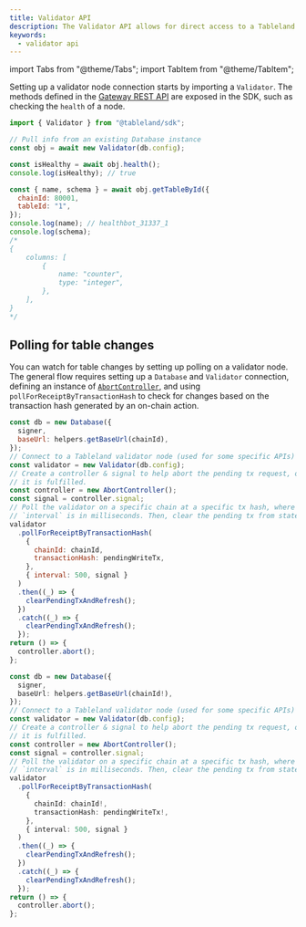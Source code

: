 ```yaml
---
title: Validator API
description: The Validator API allows for direct access to a Tableland Validator node. This does not involve any on-chain actions and directly connects to a validator node.
keywords:
  - validator api
---
```


import Tabs from "@theme/Tabs";
import TabItem from "@theme/TabItem";

Setting up a validator node connection starts by importing a `Validator`. The methods defined in the [Gateway REST API](/gateway-api/endpoints) are exposed in the SDK, such as checking the `health` of a node.

```js
import { Validator } from "@tableland/sdk";

// Pull info from an existing Database instance
const obj = await new Validator(db.config);

const isHealthy = await obj.health();
console.log(isHealthy); // true

const { name, schema } = await obj.getTableById({
  chainId: 80001,
  tableId: "1",
});
console.log(name); // healthbot_31337_1
console.log(schema);
/*
{
	columns: [
		{
			name: "counter",
			type: "integer",
		},
	],
}
*/
```

## Polling for table changes

You can watch for table changes by setting up polling on a validator node. The general flow requires setting up a `Database` and `Validator` connection, defining an instance of [`AbortController`](https://developer.mozilla.org/en-US/docs/Web/API/AbortController), and using `pollForReceiptByTransactionHash` to check for changes based on the transaction hash generated by an on-chain action.

<Tabs groupId="sdk">
<TabItem value="js" label="JavaScript" default>

```js
const db = new Database({
  signer,
  baseUrl: helpers.getBaseUrl(chainId),
});
// Connect to a Tableland validator node (used for some specific APIs)
const validator = new Validator(db.config);
// Create a controller & signal to help abort the pending tx request, once
// it is fulfilled.
const controller = new AbortController();
const signal = controller.signal;
// Poll the validator on a specific chain at a specific tx hash, where the
// `interval` is in milliseconds. Then, clear the pending tx from state.
validator
  .pollForReceiptByTransactionHash(
    {
      chainId: chainId,
      transactionHash: pendingWriteTx,
    },
    { interval: 500, signal }
  )
  .then((_) => {
    clearPendingTxAndRefresh();
  })
  .catch((_) => {
    clearPendingTxAndRefresh();
  });
return () => {
  controller.abort();
};
```

</TabItem>
<TabItem value="ts" label="TypeScript" default>

```ts
const db = new Database({
  signer,
  baseUrl: helpers.getBaseUrl(chainId!),
});
// Connect to a Tableland validator node (used for some specific APIs)
const validator = new Validator(db.config);
// Create a controller & signal to help abort the pending tx request, once
// it is fulfilled.
const controller = new AbortController();
const signal = controller.signal;
// Poll the validator on a specific chain at a specific tx hash, where the
// `interval` is in milliseconds. Then, clear the pending tx from state.
validator
  .pollForReceiptByTransactionHash(
    {
      chainId: chainId!,
      transactionHash: pendingWriteTx!,
    },
    { interval: 500, signal }
  )
  .then((_) => {
    clearPendingTxAndRefresh();
  })
  .catch((_) => {
    clearPendingTxAndRefresh();
  });
return () => {
  controller.abort();
};
```

</TabItem>
</Tabs>
